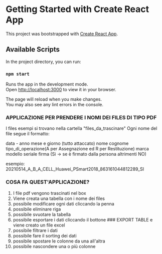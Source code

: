 # Getting Started with Create React App

This project was bootstrapped with [Create React App](https://github.com/facebook/create-react-app).

## Available Scripts

In the project directory, you can run:

### `npm start`

Runs the app in the development mode.\
Open [http://localhost:3000](http://localhost:3000) to view it in your browser.

The page will reload when you make changes.\
You may also see any lint errors in the console.

### APPLICAZIONE PER PRENDERE I NOMI DEI FILES DI TIPO PDF

I files esempi si trovano nella cartella "files_da_trascinare"
Ogni nome del file segue il formatto:

data - anno mese e giorno (tutto attaccato)
nome
cognome
tipo_di_operazione(A per Assegnazione ed R per Restituzione)
marca
modello
seriale
firma (Si -> se è firmato dalla persona altrimenti NO)

esempio: 20210514_A_B_A_CELL_Huawei_PSmart2018_863161044812289_SI

### COSA FA QUEST'APPLICAZIONE?

1. I file pdf vengono trascinati nel box
2. Viene creata una tabella con i nome dei files
3. possibile modificare ogni dati cliccando la penna
4. possibile eliminare riga
5. possibile svuotare la tabella
6. possibile esportare i dati cliccando il bottone ### EXPORT TABLE e viene creato un file excel
7. possibile filtrare i dati
8. possibile fare il sorting dei dati
9. possibile spostare le colonne da una all'altra
10. possibile nascondere una o più colonne
